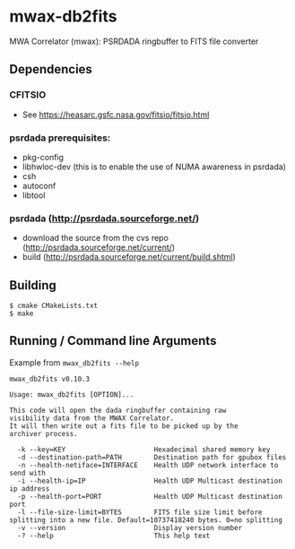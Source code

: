 # mwax-db2fits
MWA Correlator (mwax): PSRDADA ringbuffer to FITS file converter
## Dependencies
### CFITSIO 
- See https://heasarc.gsfc.nasa.gov/fitsio/fitsio.html
### psrdada prerequisites:
- pkg-config
- libhwloc-dev (this is to enable the use of NUMA awareness in psrdada)
- csh
- autoconf
- libtool
### psrdada (http://psrdada.sourceforge.net/)
- download the source from the cvs repo (http://psrdada.sourceforge.net/current/)
- build (http://psrdada.sourceforge.net/current/build.shtml)

## Building
```
$ cmake CMakeLists.txt
$ make
```

## Running / Command line Arguments
Example from `mwax_db2fits --help`
```
mwax_db2fits v0.10.3

Usage: mwax_db2fits [OPTION]...

This code will open the dada ringbuffer containing raw
visibility data from the MWAX Correlator.
It will then write out a fits file to be picked up by the
archiver process.

  -k --key=KEY                      Hexadecimal shared memory key
  -d --destination-path=PATH        Destination path for gpubox files
  -n --health-netiface=INTERFACE    Health UDP network interface to send with
  -i --health-ip=IP                 Health UDP Multicast destination ip address
  -p --health-port=PORT             Health UDP Multicast destination port
  -l --file-size-limit=BYTES        FITS file size limit before splitting into a new file. Default=10737418240 bytes. 0=no splitting
  -v --version                      Display version number
  -? --help                         This help text
  ```